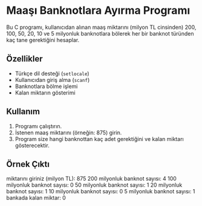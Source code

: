 # Maaşı Banknotlara Ayırma Programı

Bu C programı, kullanıcıdan alınan maaş miktarını (milyon TL cinsinden) 200, 100, 50, 20, 10 ve 5 milyonluk banknotlara bölerek her bir banknot türünden kaç tane gerektiğini hesaplar.

## Özellikler
- Türkçe dil desteği (`setlocale`)
- Kullanıcıdan giriş alma (`scanf`)
- Banknotlara bölme işlemi
- Kalan miktarın gösterimi

## Kullanım

1. Programı çalıştırın.
2. İstenen maaş miktarını (örneğin: 875) girin.
3. Program size hangi banknottan kaç adet gerektiğini ve kalan miktarı gösterecektir.

## Örnek Çıktı
miktarını giriniz (milyon TL): 875
200 milyonluk banknot sayısı: 4
100 milyonluk banknot sayısı: 0
50 milyonluk banknot sayısı: 1
20 milyonluk banknot sayısı: 1
10 milyonluk banknot sayısı: 0
5 milyonluk banknot sayısı: 1
bankada kalan miktar: 0

